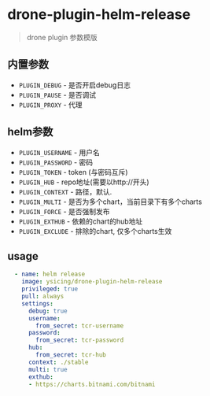 # drone-plugin-helm-release

> drone plugin 参数模版

## 内置参数

- `PLUGIN_DEBUG` - 是否开启debug日志
- `PLUGIN_PAUSE` - 是否调试
- `PLUGIN_PROXY` - 代理

## helm参数

- `PLUGIN_USERNAME` - 用户名
- `PLUGIN_PASSWORD` - 密码
- `PLUGIN_TOKEN`	- token (与密码互斥)
- `PLUGIN_HUB`	- repo地址(需要以http://开头) 
- `PLUGIN_CONTEXT` - 路径，默认.
- `PLUGIN_MULTI` - 是否为多个chart，当前目录下有多个charts
- `PLUGIN_FORCE` - 是否强制发布
- `PLUGIN_EXTHUB` - 依赖的chart的hub地址
- `PLUGIN_EXCLUDE` - 排除的chart, 仅多个charts生效

## usage

```yaml
  - name: helm release
    image: ysicing/drone-plugin-helm-release
    privileged: true
    pull: always
    settings:
      debug: true
      username:
        from_secret: tcr-username
      password:
        from_secret: tcr-password
      hub:
        from_secret: tcr-hub
      context: ./stable
      multi: true
      exthub: 
      - https://charts.bitnami.com/bitnami
```
